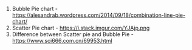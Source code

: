 1. Bubble Pie chart - https://alesandrab.wordpress.com/2014/09/18/combination-line-pie-chart/
2. Scatter Pie chart - https://i.stack.imgur.com/YJAjp.png
3. Difference between Scatter pie and Bubble Pie - https://www.sci666.com.cn/69953.html

